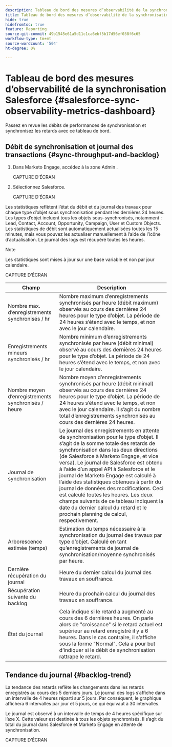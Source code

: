 ```yaml
---
description: Tableau de bord des mesures d’observabilité de la synchronisation Salesforce - Documents Marketo - Documentation du produit
title: Tableau de bord des mesures d’observabilité de la synchronisation Salesforce
hide: true
hidefromtoc: true
feature: Reporting
source-git-commit: 49b1545e61a5d11c1ca6ebf5b17d56ef038f6c65
workflow-type: tm+mt
source-wordcount: '504'
ht-degree: 0%

---
```


# Tableau de bord des mesures d’observabilité de la synchronisation Salesforce {#salesforce-sync-observability-metrics-dashboard}

Passez en revue les débits de performances de synchronisation et synchronisez les retards avec ce tableau de bord.

## Débit de synchronisation et journal des transactions {#sync-throughput-and-backlog}

1. Dans Marketo Engage, accédez à la zone Admin .

   CAPTURE D’ÉCRAN

1. Sélectionnez Salesforce.

   CAPTURE D’ÉCRAN

Les statistiques reflètent l’état du débit et du journal des travaux pour chaque type d’objet sous synchronisation pendant les dernières 24 heures. Les types d’objet incluent tous les objets sous-synchronisés, notamment : Lead, Contact, Account, Opportunity, Campaign, User et Custom Objects. Les statistiques de débit sont automatiquement actualisées toutes les 15 minutes, mais vous pouvez les actualiser manuellement à l’aide de l’icône d’actualisation. Le journal des logs est récupéré toutes les heures.

>[!NOTE]
>
>Les statistiques sont mises à jour sur une base variable et non par jour calendaire.

CAPTURE D’ÉCRAN

<table><thead>
  <tr>
    <th>Champ</th>
    <th>Description</th>
  </tr></thead>
<tbody>
  <tr>
    <td>Nombre max. d’enregistrements synchronisés / hr</td>
    <td>Nombre maximum d’enregistrements synchronisés par heure (débit maximum) observés au cours des dernières 24 heures pour le type d’objet. La période de 24 heures s’étend avec le temps, et non avec le jour calendaire.</td>
  </tr>
  <tr>
    <td>Enregistrements mineurs synchronisés / hr</td>
    <td>Nombre minimum d’enregistrements synchronisés par heure (débit minimal) observé au cours des dernières 24 heures pour le type d’objet. La période de 24 heures s’étend avec le temps, et non avec le jour calendaire.</td>
  </tr>
  <tr>
    <td>Nombre moyen d’enregistrements synchronisés / heure</td>
    <td>Nombre moyen d’enregistrements synchronisés par heure (débit minimal) observés au cours des dernières 24 heures pour le type d’objet. La période de 24 heures s’étend avec le temps, et non avec le jour calendaire. Il s’agit du nombre total d’enregistrements synchronisés au cours des dernières 24 heures.</td>
  </tr>
  <tr>
    <td>Journal de synchronisation</td>
    <td>Le journal des enregistrements en attente de synchronisation pour le type d’objet. Il s’agit de la somme totale des retards de synchronisation dans les deux directions (de Salesforce à Marketo Engage, et vice versa). Le journal de Salesforce est obtenu à l’aide d’un appel API à Salesforce et le journal de Marketo Engage est calculé à l’aide des statistiques obtenues à partir du journal de données des modifications. Ceci est calculé toutes les heures. Les deux champs suivants de ce tableau indiquent la date du dernier calcul du retard et le prochain planning de calcul, respectivement.</td>
  </tr>
  <tr>
    <td>Arborescence estimée (temps)</td>
    <td>Estimation du temps nécessaire à la synchronisation du journal des travaux par type d’objet. Calculé en tant qu’enregistrements de journal de synchronisation/moyenne synchronisés par heure.</td>
  </tr>
  <tr>
    <td>Dernière récupération du journal</td>
    <td>Heure du dernier calcul du journal des travaux en souffrance.</td>
  </tr>
  <tr>
    <td>Récupération suivante du backlog</td>
    <td>Heure du prochain calcul du journal des travaux en souffrance.</td>
  </tr>
  <tr>
    <td>État du journal</td>
    <td>Cela indique si le retard a augmenté au cours des 6 dernières heures. On parle alors de "croissance" si le retard actuel est supérieur au retard enregistré il y a 6 heures. Dans le cas contraire, il s’affiche sous la forme "Normal". Cela a pour but d’indiquer si le débit de synchronisation rattrape le retard.</td>
  </tr>
</tbody></table>

## Tendance du journal {#backlog-trend}

La tendance des retards reflète les changements dans les retards enregistrés au cours des 5 derniers jours. Le journal des logs s’affiche dans un intervalle de 4 heures réparti sur 5 jours. Par conséquent, le graphique affichera 6 intervalles par jour et 5 jours, ce qui équivaut à 30 intervalles.

Le journal est observé à un intervalle de temps de 4 heures spécifique sur l’axe X. Cette valeur est destinée à tous les objets synchronisés. Il s’agit du total du journal dans Salesforce et Marketo Engage en attente de synchronisation.

CAPTURE D’ÉCRAN
